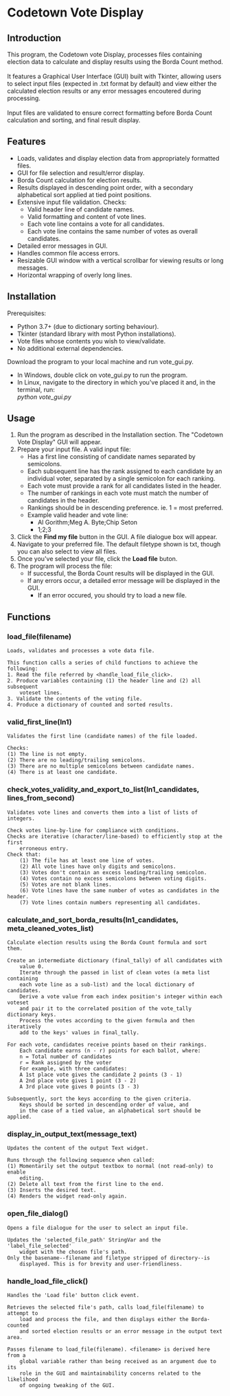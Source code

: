 # Codetown Vote Display

## Introduction
This program, the Codetown vote Display, processes files containing election data to calculate and display results using the Borda Count method.\
\
It features a Graphical User Interface (GUI) built with Tkinter, allowing users to select input files (expected in .txt format by default) and view either the calculated election results or any error messages encoutered during processing.\
\
Input files are validated to ensure correct formatting before Borda Count calculation and sorting, and final result display.

## Features
* Loads, validates and display election data from appropriately formatted files.
* GUI for file selection and result/error display.
* Borda Count calculation for election results.
* Results displayed in descending point order, with a secondary alphabetical sort applied at tied point positions.
* Extensive input file validation. Checks:
    * Valid header line of candidate names.
    * Valid formatting and content of vote lines.
    * Each vote line contains a vote for all candidates.
    * Each vote line contains the same number of votes as overall candidates.
* Detailed error messages in GUI.
* Handles common file access errors.
* Resizable GUI window with a vertical scrollbar for viewing results or long messages.
* Horizontal wrapping of overly long lines.

## Installation
Prerequisites:
* Python 3.7+ (due to dictionary sorting behaviour).
* Tkinter (standard library with most Python installations).
* Vote files whose contents you wish to view/validate.
* No additional external dependencies.

Download the program to your local machine and run vote_gui.py.
* In Windows, double click on vote_gui.py to run the program.
* In Linux, navigate to the directory in which you've placed it and, in
the terminal, run:\
    _python vote_gui.py_

## Usage
1. Run the program as described in the Installation section. The "Codetown Vote Display" GUI will appear.
2. Prepare your input file. A valid input file:
    * Has a first line consisting of candidate names separated by semicolons.
    * Each subsequent line has the rank assigned to each candidate by an individual voter, separated by a single semicolon for each ranking.
    * Each vote must provide a rank for all candidates listed in the header.
    * The number of rankings in each vote must match the number of candidates in the header.
    * Rankings should be in descending preference. ie. 1 = most preferred.
    * Example valid header and vote line:
        * Al Gorithm;Meg A. Byte;Chip Seton
        * 1;2;3
3. Click the **Find my file** button in the GUI. A file dialogue box will appear.
4. Navigate to your preferred file. The default filetype shown is txt, though you can also select to view all files.
5. Once you've selected your file, click the **Load file** buton.
6. The program will process the file:
    * If successful, the Borda Count results will be displayed in the GUI.
    * If any errors occur, a detailed error message will be displayed in the GUI.
        * If an error occured, you should try to load a new file.

## Functions
### load_file(filename)
    Loads, validates and processes a vote data file.

    This function calls a series of child functions to achieve the following:
    1. Read the file referred by <handle_load_file_click>.
    2. Produce variables containing (1) the header line and (2) all subsequent 
        voteset lines.
    3. Validate the contents of the voting file.
    4. Produce a dictionary of counted and sorted results.

### valid_first_line(ln1)
    Validates the first line (candidate names) of the file loaded.

    Checks:
    (1) The line is not empty.
    (2) There are no leading/trailing semicolons.
    (3) There are no multiple semicolons between candidate names.
    (4) There is at least one candidate.

### check_votes_validity_and_export_to_list(ln1_candidates, lines_from_second)
    Validates vote lines and converts them into a list of lists of integers.

    Check votes line-by-line for compliance with conditions.
    Checks are iterative (character/line-based) to efficiently stop at the first
        erroneous entry.
    Check that: 
        (1) The file has at least one line of votes.
        (2) All vote lines have only digits and semicolons.
        (3) Votes don't contain an excess leading/trailing semicolon.
        (4) Votes contain no excess semicolons between voting digits.
        (5) Votes are not blank lines.
        (6) Vote lines have the same number of votes as candidates in the header. 
        (7) Vote lines contain numbers representing all candidates.

### calculate_and_sort_borda_results(ln1_candidates, meta_cleaned_votes_list)
    Calculate election results using the Borda Count formula and sort them.

    Create an intermediate dictionary (final_tally) of all candidates with 
        value 0. 
        Iterate through the passed in list of clean votes (a meta list containing 
        each vote line as a sub-list) and the local dictionary of candidates. 
        Derive a vote value from each index position's integer within each voteset 
        and pair it to the correlated position of the vote_tally dictionary keys.
        Process the votes according to the given formula and then iteratively 
        add to the keys' values in final_tally.

    For each vote, candidates receive points based on their rankings.
        Each candidate earns (n - r) points for each ballot, where:
        n = Total number of candidates
        r = Rank assigned by the voter
        For example, with three candidates:
        A 1st place vote gives the candidate 2 points (3 - 1)
        A 2nd place vote gives 1 point (3 - 2)
        A 3rd place vote gives 0 points (3 - 3)
    
    Subsequently, sort the keys according to the given criteria.
        Keys should be sorted in descending order of value, and
        in the case of a tied value, an alphabetical sort should be applied.

### display_in_output_text(message_text)
    Updates the content of the output Text widget.

    Runs through the following sequence when called:
    (1) Momentarily set the output textbox to normal (not read-only) to enable 
        editing.
    (2) Delete all text from the first line to the end.
    (3) Inserts the desired text.
    (4) Renders the widget read-only again.

### open_file_dialog()
    Opens a file dialogue for the user to select an input file.

    Updates the 'selected_file_path' StringVar and the 'label_file_selected'
        widget with the chosen file's path.
    Only the basename--filename and filetype stripped of directory--is 
        displayed. This is for brevity and user-friendliness.

### handle_load_file_click()
    Handles the 'Load file' button click event.

    Retrieves the selected file's path, calls load_file(filename) to attempt to 
        load and process the file, and then displays either the Borda-counted 
        and sorted election results or an error message in the output text area.

    Passes filename to load_file(filename). <filename> is derived here from a 
        global variable rather than being received as an argument due to its 
        role in the GUI and maintainability concerns related to the likelihood 
        of ongoing tweaking of the GUI.
